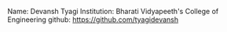 Name: Devansh Tyagi
Institution: Bharati Vidyapeeth's College of Engineering
github: https://github.com/tyagidevansh